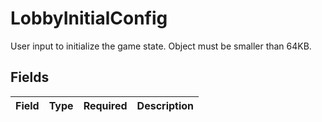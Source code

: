 # LobbyInitialConfig

User input to initialize the game state. Object must be smaller than 64KB.


## Fields

| Field       | Type        | Required    | Description |
| ----------- | ----------- | ----------- | ----------- |